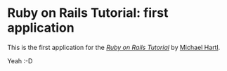 # Ruby on Rails Tutorial: first application

This is the first application for the
[*Ruby on Rails Tutorial*](http://railstutorial.org/)
by [Michael Hartl](http://michaelhartl.com/).

Yeah :-D